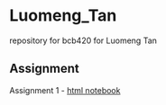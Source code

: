 # Luomeng_Tan
repository for bcb420 for Luomeng Tan
## Assignment
Assignment 1 - [html notebook](https://github.com/bcb420-2022/Luomeng_Tan/blob/main/A1_notebook.html)
